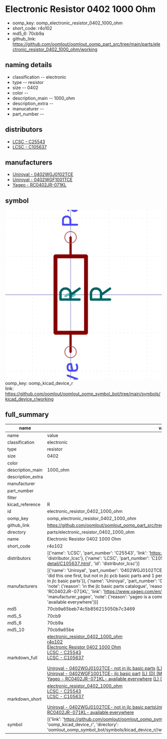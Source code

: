 # Electronic Resistor 0402 1000 Ohm

  
* oomp_key: oomp_electronic_resistor_0402_1000_ohm 
* short_code: r4o102
* md5_6: 70cb9a  
* github_link: https://github.com/oomlout/oomlout_oomp_part_src/tree/main/parts/electronic_resistor_0402_1000_ohm/working  
## naming details
* classification -- electronic
* type -- resistor
* size -- 0402
* color -- 
* description_main -- 1000_ohm
* description_extra -- 
* manucaturer -- 
* part_number -- 

## distributors
* [LCSC - C25543](https://lcsc.com/product-detail/C25543.html)  
* [LCSC - C105637](https://lcsc.com/product-detail/C105637.html)  

## manufacturers
* [Uniroyal - 0402WGJ0102TCE]()  
* [Uniroyal - 0402WGF1001TCE]()  
* [Yageo - RC0402JR-071KL](https://www.yageo.com/en/Chart/Download/pdf/RC0402JR-071KL)  

## symbol

![](symbol/0/working/working_600.png)  
oomp_key: oomp_kicad_device_r  
link: https://github.com/oomlout/oomlout_oomp_symbol_bot/tree/main/symbols/kicad_device_r/working  


## full_summary
| name | value | 
| --- | --- | 
| name | value | 
| classification | electronic | 
| type | resistor | 
| size | 0402 | 
| color |  | 
| description_main | 1000_ohm | 
| description_extra |  | 
| manufacturer |  | 
| part_number |  | 
| filter |  | 
| kicad_reference | R | 
| id | electronic_resistor_0402_1000_ohm | 
| oomp_key | oomp_electronic_resistor_0402_1000_ohm | 
| github_link | https://github.com/oomlout/oomlout_oomp_part_src/tree/main/parts/electronic_resistor_0402_1000_ohm/working | 
| directory | parts/electronic_resistor_0402_1000_ohm | 
| name | Electronic Resistor 0402 1000 Ohm | 
| short_code | r4o102 | 
| distributors | [{'name': 'LCSC', 'part_number': 'C25543', 'link': 'https://lcsc.com/product-detail/C25543.html', 'id': 'distributor_lcsc'}, {'name': 'LCSC', 'part_number': 'C105637', 'link': 'https://lcsc.com/product-detail/C105637.html', 'id': 'distributor_lcsc'}] | 
| manufacturers | [{'name': 'Uniroyal', 'part_number': '0402WGJ0102TCE', 'link': '', 'id': 'manufacturer_uniroyal', 'note': {'reason': 'did this one first, but not in jlc pcb basic parts and 1 percent are and they are the same price', 'reason_short': 'not in jlc basic parts'}}, {'name': 'Uniroyal', 'part_number': '0402WGF1001TCE', 'link': '', 'id': 'manufacturer_uniroyal', 'note': {'reason': 'in the jlc basic parts catalogue', 'reason_short': 'jlc basic part'}}, {'name': 'Yageo', 'part_number': 'RC0402JR-071KL', 'link': 'https://www.yageo.com/en/Chart/Download/pdf/RC0402JR-071KL', 'id': 'manufacturer_yageo', 'note': {'reason': 'yageo is a commonly cross referenced part number', 'reason_short': 'available everywhere'}}] | 
| md5 | 70cb9a65beb74c5b856215050b7c3469 | 
| md5_5 | 70cb9 | 
| md5_6 | 70cb9a | 
| md5_10 | 70cb9a65be | 
| markdown_full | [electronic_resistor_0402_1000_ohm](https://github.com/oomlout/oomlout_oomp_part_src/tree/main/parts/electronic_resistor_0402_1000_ohm/working)<br>[r4o102](https://github.com/oomlout/oomlout_oomp_part_src/tree/main/parts/electronic_resistor_0402_1000_ohm/working)<br>[Electronic Resistor 0402 1000 Ohm](https://github.com/oomlout/oomlout_oomp_part_src/tree/main/parts/electronic_resistor_0402_1000_ohm/working)<br>[LCSC - C25543<br>](https://lcsc.com/product-detail/C25543.html)[LCSC - C105637<br>](https://lcsc.com/product-detail/C105637.html)<br>[Uniroyal - 0402WGJ0102TCE- not in jlc basic parts]() [(L)  ](https://www.lcsc.com/search?q=0402WGJ0102TCE)[(D)  ](https://www.digikey.com/en/products?keywords=0402WGJ0102TCE)[(M)  ](https://www.mouser.com/Search/Refine?Keyword=0402WGJ0102TCE)[(N)  ](https://www.newark.com/search?st=0402WGJ0102TCE)[(SZ)  ](https://so.szlcsc.com/global.html?k=0402WGJ0102TCE)<br>[Uniroyal - 0402WGF1001TCE- jlc basic part]() [(L)  ](https://www.lcsc.com/search?q=0402WGF1001TCE)[(D)  ](https://www.digikey.com/en/products?keywords=0402WGF1001TCE)[(M)  ](https://www.mouser.com/Search/Refine?Keyword=0402WGF1001TCE)[(N)  ](https://www.newark.com/search?st=0402WGF1001TCE)[(SZ)  ](https://so.szlcsc.com/global.html?k=0402WGF1001TCE)<br>[Yageo - RC0402JR-071KL- available everywhere](https://www.yageo.com/en/Chart/Download/pdf/RC0402JR-071KL) [(L)  ](https://www.lcsc.com/search?q=RC0402JR-071KL)[(D)  ](https://www.digikey.com/en/products?keywords=RC0402JR-071KL)[(M)  ](https://www.mouser.com/Search/Refine?Keyword=RC0402JR-071KL)[(N)  ](https://www.newark.com/search?st=RC0402JR-071KL)[(SZ)  ](https://so.szlcsc.com/global.html?k=RC0402JR-071KL)<br> | 
| markdown_short | [electronic_resistor_0402_1000_ohm](https://github.com/oomlout/oomlout_oomp_part_src/tree/main/parts/electronic_resistor_0402_1000_ohm/working)<br>[LCSC - C25543<br>](https://lcsc.com/product-detail/C25543.html)[LCSC - C105637<br>](https://lcsc.com/product-detail/C105637.html)<br>[Uniroyal - 0402WGJ0102TCE- not in jlc basic parts]()[Uniroyal - 0402WGF1001TCE- jlc basic part]()[Yageo - RC0402JR-071KL- available everywhere](https://www.yageo.com/en/Chart/Download/pdf/RC0402JR-071KL) | 
| symbol | [{'link': 'https://github.com/oomlout/oomlout_oomp_symbol_bot/tree/main/symbols/kicad_device_r', 'oomp_key': 'oomp_kicad_device_r', 'directory': 'oomlout_oomp_symbol_bot/symbols/kicad_device_r//working/working.kicad_sym'}] | 
